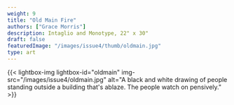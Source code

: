 ```yaml
---
weight: 9
title: "Old Main Fire"
authors: ["Grace Morris"]
description: Intaglio and Monotype, 22" x 30"
draft: false
featuredImage: "/images/issue4/thumb/oldmain.jpg"
type: art
---
```


{{< lightbox-img lightbox-id="oldmain" img-src="/images/issue4/oldmain.jpg" alt="A black and white drawing of people standing outside a building that's ablaze. The people watch on pensively." >}}